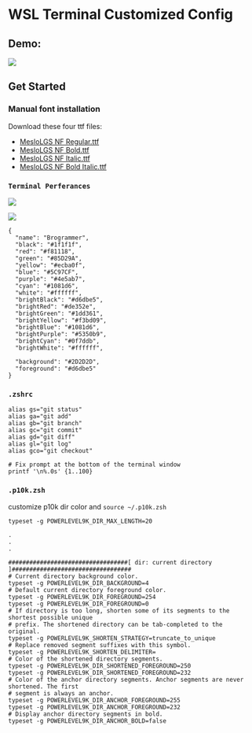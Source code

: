 # WSL Terminal Customized Config

## Demo:
![](https://i.imgur.com/nFPFXgJ.png)

## Get Started

### Manual font installation

Download these four ttf files:

- [MesloLGS NF Regular.ttf](https://github.com/romkatv/powerlevel10k-media/raw/master/MesloLGS%20NF%20Regular.ttf)
- [MesloLGS NF Bold.ttf](https://github.com/romkatv/powerlevel10k-media/raw/master/MesloLGS%20NF%20Bold.ttf)
- [MesloLGS NF Italic.ttf](https://github.com/romkatv/powerlevel10k-media/raw/master/MesloLGS%20NF%20Italic.ttf)
- [MesloLGS NF Bold Italic.ttf](https://github.com/romkatv/powerlevel10k-media/raw/master/MesloLGS%20NF%20Bold%20Italic.ttf)


### `Terminal Perferances`

![](https://i.imgur.com/aJeGj3L.png)

![](https://i.imgur.com/IcB4ewW.png)


```json=
{
  "name": "Brogrammer",
  "black": "#1f1f1f",
  "red": "#f81118",
  "green": "#85D29A",
  "yellow": "#ecba0f",
  "blue": "#5C97CF",
  "purple": "#4e5ab7",
  "cyan": "#1081d6",
  "white": "#ffffff",
  "brightBlack": "#d6dbe5",
  "brightRed": "#de352e",
  "brightGreen": "#1dd361",
  "brightYellow": "#f3bd09",
  "brightBlue": "#1081d6",
  "brightPurple": "#5350b9",
  "brightCyan": "#0f7ddb",
  "brightWhite": "#ffffff",

  "background": "#2D2D2D",
  "foreground": "#d6dbe5"
}
```


### `.zshrc`

```bash=
alias gs="git status"
alias ga="git add"
alias gb="git branch"
alias gc="git commit"
alias gd="git diff"
alias gl="git log"
alias gco="git checkout"

# Fix prompt at the bottom of the terminal window
printf '\n%.0s' {1..100}
```

### `.p10k.zsh`

customize p10k dir color and `source ~/.p10k.zsh`

```
typeset -g POWERLEVEL9K_DIR_MAX_LENGTH=20

.
.
.

##################################[ dir: current directory ]##################################
# Current directory background color.
typeset -g POWERLEVEL9K_DIR_BACKGROUND=4
# Default current directory foreground color.
typeset -g POWERLEVEL9K_DIR_FOREGROUND=254
typeset -g POWERLEVEL9K_DIR_FOREGROUND=0
# If directory is too long, shorten some of its segments to the shortest possible unique
# prefix. The shortened directory can be tab-completed to the original.
typeset -g POWERLEVEL9K_SHORTEN_STRATEGY=truncate_to_unique
# Replace removed segment suffixes with this symbol.
typeset -g POWERLEVEL9K_SHORTEN_DELIMITER=
# Color of the shortened directory segments.
typeset -g POWERLEVEL9K_DIR_SHORTENED_FOREGROUND=250
typeset -g POWERLEVEL9K_DIR_SHORTENED_FOREGROUND=232
# Color of the anchor directory segments. Anchor segments are never shortened. The first
# segment is always an anchor.
typeset -g POWERLEVEL9K_DIR_ANCHOR_FOREGROUND=255
typeset -g POWERLEVEL9K_DIR_ANCHOR_FOREGROUND=232
# Display anchor directory segments in bold.
typeset -g POWERLEVEL9K_DIR_ANCHOR_BOLD=false
```

